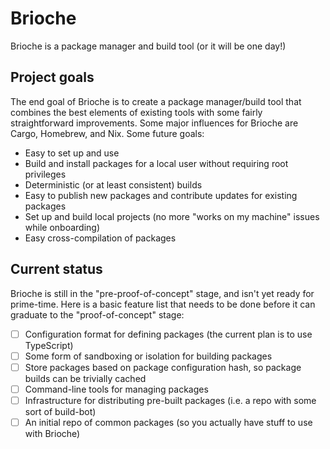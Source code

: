 # Brioche

Brioche is a package manager and build tool (or it will be one day!)

## Project goals

The end goal of Brioche is to create a package manager/build tool that combines the best elements of existing tools with some fairly straightforward improvements. Some major influences for Brioche are Cargo, Homebrew, and Nix. Some future goals:

- Easy to set up and use
- Build and install packages for a local user without requiring root privileges
- Deterministic (or at least consistent) builds
- Easy to publish new packages and contribute updates for existing packages
- Set up and build local projects (no more "works on my machine" issues while onboarding)
- Easy cross-compilation of packages

## Current status

Brioche is still in the "pre-proof-of-concept" stage, and isn't yet ready for prime-time. Here is a basic feature list that needs to be done before it can graduate to the "proof-of-concept" stage:

- [ ] Configuration format for defining packages (the current plan is to use TypeScript)
- [ ] Some form of sandboxing or isolation for building packages
- [ ] Store packages based on package configuration hash, so package builds can be trivially cached
- [ ] Command-line tools for managing packages
- [ ] Infrastructure for distributing pre-built packages (i.e. a repo with some sort of build-bot)
- [ ] An initial repo of common packages (so you actually have stuff to use with Brioche)
